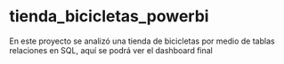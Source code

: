 # tienda_bicicletas_powerbi
En este proyecto se analizó una tienda de bicicletas por medio de tablas relaciones en SQL, aquí se podrá ver el dashboard final
